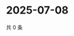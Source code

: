 # 2025-07-08

共 0 条

<!-- BEGIN ZHIHUQUESTIONS -->
<!-- 最后更新时间 Tue Jul 08 2025 17:14:24 GMT+0800 (China Standard Time) -->

<!-- END ZHIHUQUESTIONS -->
